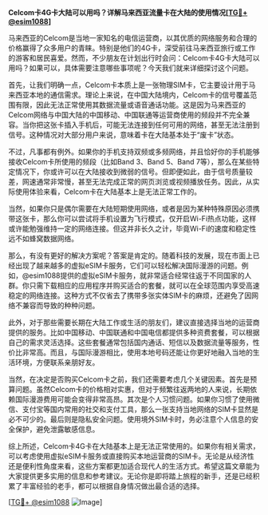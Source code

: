 **Celcom卡4G卡大陆可以用吗？详解马来西亚流量卡在大陆的使用情况[[TG💪+ @esim1088](https://t.me/s/esim1088)]**

马来西亚的Celcom是当地一家知名的电信运营商，以其优质的网络服务和合理的价格赢得了众多用户的青睐。特别是他们的4G卡，深受前往马来西亚旅行或工作的游客和居民喜爱。然而，不少朋友在计划出行时会问：Celcom卡4G卡大陆可以用吗？如果可以，具体需要注意哪些事项呢？今天我们就来详细探讨这个问题。

首先，让我们明确一点，Celcom卡本质上是一张物理SIM卡，它主要设计用于马来西亚本地的通信需求。理论上来说，在中国大陆境内，Celcom卡的信号覆盖范围有限，因此无法正常使用其数据流量或语音通话功能。这是因为马来西亚的Celcom网络与中国大陆的中国移动、中国联通等运营商使用的频段并不完全兼容。当你把这张卡插入手机后，可能无法连接到任何可用的网络，甚至无法注册到信号。这种情况对大部分用户来说，意味着卡在大陆基本处于“废卡”状态。

不过，凡事都有例外。如果你的手机支持双频或多频网络，并且恰好你的手机能够接收Celcom卡所使用的频段（比如Band 3、Band 5、Band 7等），那么在某些特定情况下，你或许可以在大陆接收到微弱的信号。但即便如此，由于信号质量较差，网速通常非常慢，甚至无法完成正常的网页浏览或视频播放任务。因此，从实际使用体验来看，Celcom卡在大陆基本上是无法正常工作的。

当然，如果你只是偶尔需要在大陆短期使用网络，或者是因为某种特殊原因必须携带这张卡，那么你可以尝试将手机设置为飞行模式，仅开启Wi-Fi热点功能，这样或许能勉强维持一定的网络连接。但这并非长久之计，毕竟Wi-Fi的速度和稳定性远不如蜂窝数据网络。

那么，有没有更好的解决方案呢？答案是肯定的。随着科技的发展，现在市面上已经出现了越来越多的虚拟eSIM卡服务，它们可以轻松解决国际漫游的问题。例如，@esim1088提供的虚拟eSIM卡服务，就非常适合经常往返于不同国家的人群。你只需下载相应的应用程序并购买适合的套餐，就可以在全球范围内享受高速稳定的网络连接。这种方式不仅省去了携带多张实体SIM卡的麻烦，还避免了因网络不兼容而导致的种种问题。

此外，对于那些需要长期在大陆工作或生活的朋友们，建议直接选择当地的运营商提供的服务。比如中国移动、中国联通和中国电信都提供多种资费套餐，可以根据自己的需求灵活选择。这些套餐通常包括国内通话、短信以及数据流量等服务，性价比非常高。而且，与国际漫游相比，使用本地号码还能让你更好地融入当地的生活环境，方便联系亲朋好友。

当然，在决定是否购买Celcom卡之前，我们还需要考虑几个关键因素。首先是预算问题。虽然Celcom卡的价格相对实惠，但对于频繁往返两地的人来说，长期依赖国际漫游费用可能会变得非常高昂。其次是个人习惯问题。如果你习惯了使用微信、支付宝等国内常用的社交和支付工具，那么一张支持当地网络的SIM卡显然是必不可少的。最后则是隐私安全问题。使用境外SIM卡时，务必注意个人信息的安全保护，避免泄露敏感信息。

综上所述，Celcom卡4G卡在大陆基本上是无法正常使用的。如果你有相关需求，可以考虑使用虚拟eSIM卡服务或直接购买本地运营商的SIM卡。无论是从经济性还是便利性角度来看，这些方案都更加适合现代人的生活方式。希望这篇文章能为大家提供更多实用的信息和参考建议。无论你是即将踏上旅程的新手，还是已经积累了丰富经验的老手，都可以根据自身情况做出最合适的选择。

[[TG💪+ @esim1088](https://t.me/s/esim1088) ![Image](https://i.postimg.cc/4NQfJmqS/Snipaste-2025-05-13-00-14-12.png)]